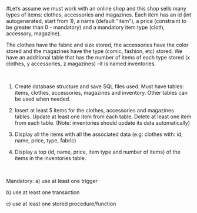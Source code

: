 #Let’s assume we must work with an online shop and this shop sells many types of items: clothes, accessories and magazines. Each item has an id (int autogenerated, start from 1), a name (default "item"), a price (constraint to be greater than 0 - mandatory) and a mandatory item type (cloth, accessory, magazine).​

The clothes have the fabric and size stored, the accessories have the color stored and the magazines have the type (comic, fashion, etc) stored. We have an additional table that has the number of items of each type stored (x clothes, y accessories, z magazines) –it is named inventories. ​

​

1. Create database structure and save SQL files used. Must have tables: items, clothes, accessories, magazines and inventory. Other tables can be used when needed.​

2. Insert at least 5 items for the clothes, accessories and magazines tables. Update at least one item from each table. Delete at least one item from each table. (Note: inventories should update its data automatically)​

3. Display all the items with all the associated data (e.g: clothes with: id, name, price, type, fabric)​

4. Display a top (id, name, price, item type and number of items) of the items in the inventories table.​

​

Mandatory:​
                a) use at least one trigger ​

b) use at least one transaction​

c) use at least one stored procedure/function
